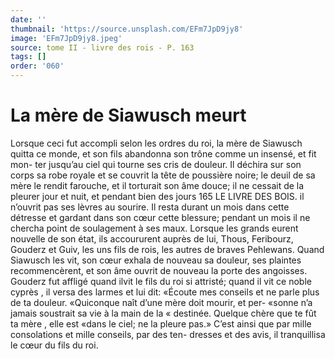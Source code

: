 ```yaml
---
date: ''
thumbnail: 'https://source.unsplash.com/EFm7JpD9jy8'
image: 'EFm7JpD9jy8.jpeg'
source: tome II - livre des rois - P. 163
tags: []
order: '060'
---
```


# La mère de Siawusch meurt

Lorsque ceci fut accompli selon les ordres du roi, la mère de Siawusch quitta ce monde, et son fils abandonna son trône comme un insensé, et fit mon-
ter jusqu’au ciel qui tourne ses cris de douleur. Il déchira sur son corps sa robe royale et se couvrit la
tête de poussière noire; le deuil de sa mère le rendit farouche, et il torturait son âme douce; il ne cessait de la pleurer jour et nuit, et pendant bien des jours
165 LE LIVRE DES BOIS.
il n’ouvrit pas ses lèvres au sourire. Il resta durant
un mois dans cette détresse et gardant dans son cœur cette blessure; pendant un mois il ne chercha point de soulagement à ses maux. Lorsque les grands eurent nouvelle de son état, ils accoururent auprès
de lui, Thous, Feribourz, Gouderz et Guiv, les uns fils de rois, les autres de braves Pehlewans. Quand Siawusch les vit, son cœur exhala de nouveau sa douleur, ses plaintes recommencèrent, et son âme ouvrit de nouveau la porte des angoisses. Gouderz fut affligé quand ilvit le fils du roi si attristé; quand
il vit ce noble cyprès , il versa des larmes et lui dit: «Écoute mes conseils et ne parle plus de ta douleur. «Quiconque naît d’une mère doit mourir, et per-
«sonne n’a jamais soustrait sa vie à la main de la
« destinée. Quelque chère que te fût ta mère , elle est
«dans le ciel; ne la pleure pas.» C’est ainsi que par
mille consolations et mille conseils, par des ten- dresses et des avis, il tranquillisa le cœur du fils du roi.
